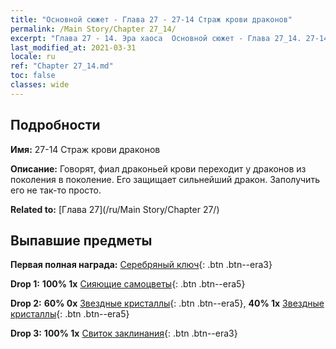 ```yaml
---
title: "Основной сюжет - Глава 27 - 27-14 Страж крови драконов"
permalink: /Main Story/Chapter 27_14/
excerpt: "Глава 27 - 14. Эра хаоса  Основной сюжет - Глава 27_14. 27-14 Страж крови драконов"
last_modified_at: 2021-03-31
locale: ru
ref: "Chapter 27_14.md"
toc: false
classes: wide
---
```


## Подробности

 **Имя:** 27-14 Страж крови драконов

 **Описание:** Говорят, фиал драконьей крови переходит у драконов из поколения в поколение. Его защищает сильнейший дракон. Заполучить его не так-то просто.

 **Related to:** [Глава 27](/ru/Main Story/Chapter 27/)

## Выпавшие предметы

 **Первая полная награда:** [Серебряный ключ](/ru/Items/con_693/){: .btn .btn--era3}

 **Drop 1:** **100% 1x** [Сияющие самоцветы](/ru/Items/mat_100/){: .btn .btn--era5}

 **Drop 2:** **60% 0x** [Звездные кристаллы](/ru/Items/mat_94/){: .btn .btn--era5}, **40% 1x** [Звездные кристаллы](/ru/Items/mat_94/){: .btn .btn--era5}

 **Drop 3:** **100% 1x** [Свиток заклинания](/ru/Items/con_694/){: .btn .btn--era3}

